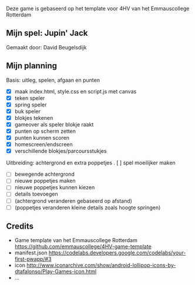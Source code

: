 Deze game is gebaseerd op het template voor 4HV van het Emmauscollege Rotterdam

## Mijn spel: Jupin' Jack
Gemaakt door:
David Beugelsdijk

## Mijn planning

Basis: uitleg, spelen, afgaan en punten
- [x] maak index.html, style.css en script.js met canvas
- [x] teken speler
- [x] spring speler
- [x] buk speler
- [x] blokjes tekenen
- [x] gameover als speler blokje raakt
- [x] punten op scherm zetten
- [x] punten kunnen scoren
- [x] homescreen/endscreen
- [x] verschillende blokjes/parcoursstukjes

Uitbreiding: achtergrond en extra poppetjes
. [ ] spel moeilijker maken
- [ ] bewegende achtergrond
- [ ] nieuwe poppetjes maken
- [ ] nieuwe poppetjes kunnen kiezen
- [ ] details toevoegen
- [ ] (achtergrond veranderen gebaseerd op afstand)
- [ ] (poppetjes veranderen kleine details zoals hoogte springen)

## Credits
- Game template van het Emmauscollege Rotterdam https://github.com/emmauscollege/4HV-game-template
- manifest.json https://codelabs.developers.google.com/codelabs/your-first-pwapp/#3
- icon http://www.iconarchive.com/show/android-lollipop-icons-by-dtafalonso/Play-Games-icon.html
- ...
